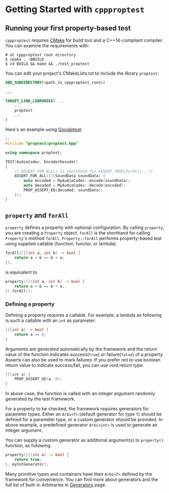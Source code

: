 # Getting Started with `cppproptest`

## Running your first property-based test

`cppproptest` requires [CMake](https://cmake.org) for build tool and a C++14-compliant compiler.
You can examine the requirements with: 

```Shell
# at cppproptest root directory
$ cmake . -BBUILD
$ cd BUILD && make && ./test_proptest
```

You can edit your project's CMakeLists.txt to include the library `proptest`:

```CMake
ADD_SUBDIRECTORY(<path_to_cppproptest_root>)

...

TARGET_LINK_LIBRARIES( ...
    ...
    proptest
    ...
)
```

Here's an example using [Googletest](https://github.com/google/googletest):

```cpp
// ...
#include "proptest/proptest.hpp"

using namespace proptest;

TEST(AudioCodec, EncoderDecoder)
{
    // ASSERT_FOR_ALL() is shorthand for ASSERT_TRUE(forAll(...))
    ASSERT_FOR_ALL([](SoundData soundData) {
        auto encoded = MyAudioCodec::encode(soundData);
        auto decoded = MyAudioCodec::decode(encoded);
        PROP_ASSERT_EQ(decoded, soundData);
    });
}
```

## `property` and `forAll`

`property` defines a property with optional configuration. By calling `property`, you are creating a `Property` object. `forAll` is the shorthand for calling `Property`'s method `forAll`.
`Property::forAll` performs property-based test using supplied callable (function, functor, or lambda).

```cpp
forAll([](int a, int b) -> bool {
    return a + b == b + a;
});
```

is equivalent to

```cpp
property([](int a, int b) -> bool {
    return a + b == b + a;
}).forAll();
```

### Defining a property
Defining a property requires a callable. For example, a lambda as following is such a callable with an `int` as parameter:

```cpp
[](int a) -> bool {
    return a >= 0;
}
```

Arguments are generated automatically by the framework and the return value of the function indicates success(`true`) or failure(`false`) of a property. 
Asserts can also be used to mark failures. If you prefer not to use boolean return value to indicate success/fail, you can use void return type.
```cpp
[](int a) {
    PROP_ASSERT_GE(a, 0);
}
```

In above case, the function is called with an integer argument randomly generated by the test framework. 

For a property to be checked, the framework requires generators for parameter types. Either an `Arbi<T>` (default generator for type `T`) should be defined for a parameter type, or a custom generator should be provided. In above example, a predefined generator `Arbi<int>` is used to generate an integer argument.   

You can supply a custom generator as additional argument(s) to `property()` function, as following.

```cpp
property([](int a) -> bool {
    return true;
}, myIntGenerator);
```

Many primitive types and containers have their `Arbi<T>` defined by the framework for convenience.
You can find more about generators and the full list of built-in Arbitraries in [Generators](Generators.md) page.



